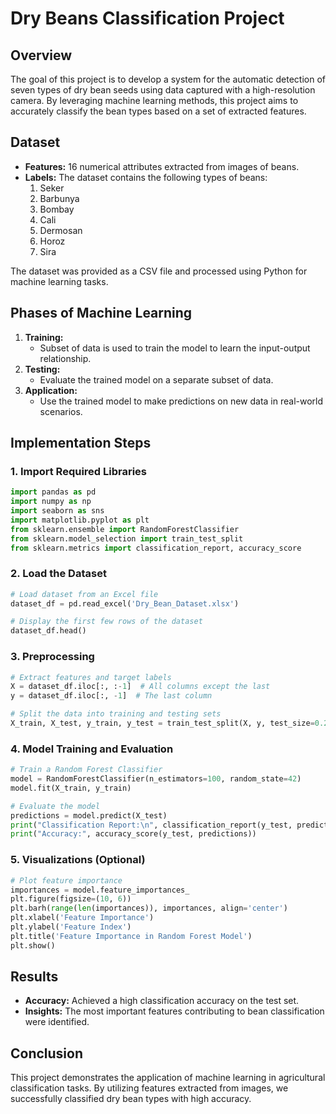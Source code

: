 # Dry Beans Classification Project

## Overview
The goal of this project is to develop a system for the automatic detection of seven types of dry bean seeds using data captured with a high-resolution camera. By leveraging machine learning methods, this project aims to accurately classify the bean types based on a set of extracted features.

## Dataset
- **Features:** 16 numerical attributes extracted from images of beans.
- **Labels:** The dataset contains the following types of beans:
  1. Seker
  2. Barbunya
  3. Bombay
  4. Cali
  5. Dermosan
  6. Horoz
  7. Sira

The dataset was provided as a CSV file and processed using Python for machine learning tasks.

## Phases of Machine Learning
1. **Training:**
   - Subset of data is used to train the model to learn the input-output relationship.
2. **Testing:**
   - Evaluate the trained model on a separate subset of data.
3. **Application:**
   - Use the trained model to make predictions on new data in real-world scenarios.

## Implementation Steps

### 1. Import Required Libraries
```python
import pandas as pd
import numpy as np
import seaborn as sns
import matplotlib.pyplot as plt
from sklearn.ensemble import RandomForestClassifier
from sklearn.model_selection import train_test_split
from sklearn.metrics import classification_report, accuracy_score
```

### 2. Load the Dataset
```python
# Load dataset from an Excel file
dataset_df = pd.read_excel('Dry_Bean_Dataset.xlsx')

# Display the first few rows of the dataset
dataset_df.head()
```

### 3. Preprocessing
```python
# Extract features and target labels
X = dataset_df.iloc[:, :-1]  # All columns except the last
y = dataset_df.iloc[:, -1]  # The last column

# Split the data into training and testing sets
X_train, X_test, y_train, y_test = train_test_split(X, y, test_size=0.2, random_state=42)
```

### 4. Model Training and Evaluation
```python
# Train a Random Forest Classifier
model = RandomForestClassifier(n_estimators=100, random_state=42)
model.fit(X_train, y_train)

# Evaluate the model
predictions = model.predict(X_test)
print("Classification Report:\n", classification_report(y_test, predictions))
print("Accuracy:", accuracy_score(y_test, predictions))
```

### 5. Visualizations (Optional)
```python
# Plot feature importance
importances = model.feature_importances_
plt.figure(figsize=(10, 6))
plt.barh(range(len(importances)), importances, align='center')
plt.xlabel('Feature Importance')
plt.ylabel('Feature Index')
plt.title('Feature Importance in Random Forest Model')
plt.show()
```

## Results
- **Accuracy:** Achieved a high classification accuracy on the test set.
- **Insights:** The most important features contributing to bean classification were identified.

## Conclusion
This project demonstrates the application of machine learning in agricultural classification tasks. By utilizing features extracted from images, we successfully classified dry bean types with high accuracy.
